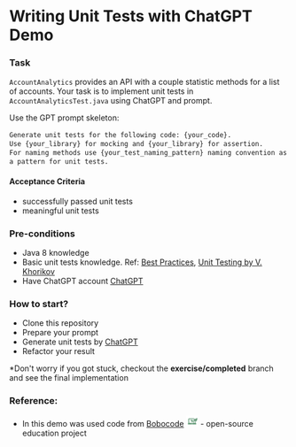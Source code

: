 # Writing Unit Tests with ChatGPT Demo
### Task
`AccountAnalytics` provides an API with a couple statistic methods for a list of accounts. Your task is to implement unit tests in `AccountAnalyticsTest.java` using ChatGPT and prompt.

Use the GPT prompt skeleton:

```
Generate unit tests for the following code: {your_code}.
Use {your_library} for mocking and {your_library} for assertion.
For naming methods use {your_test_naming_pattern} naming convention as a pattern for unit tests.
```

#### Acceptance Criteria
* successfully passed unit tests
* meaningful unit tests


### Pre-conditions
* Java 8 knowledge
* Basic unit tests knowledge. Ref: [Best Practices](#https://www.baeldung.com/java-unit-testing-best-practices), [Unit Testing by V. Khorikov](#https://www.amazon.com/Unit-Testing-Principles-Practices-Patterns/dp/1617296279)
* Have ChatGPT account [ChatGPT](#https://chat.openai.com/)

### How to start?
* Clone this repository
* Prepare your prompt
* Generate unit tests by [ChatGPT](#https://chat.openai.com/)
* Refactor your result

*Don't worry if you got stuck, checkout the **exercise/completed** branch and see the final implementation
 
### Reference:
 *  In this demo was used code from [Bobocode](https://github.com/bobocode-projects) <img src="https://raw.githubusercontent.com/bobocode-projects/resources/master/image/logo_transparent_background.png" height=20/> -  open-source education project